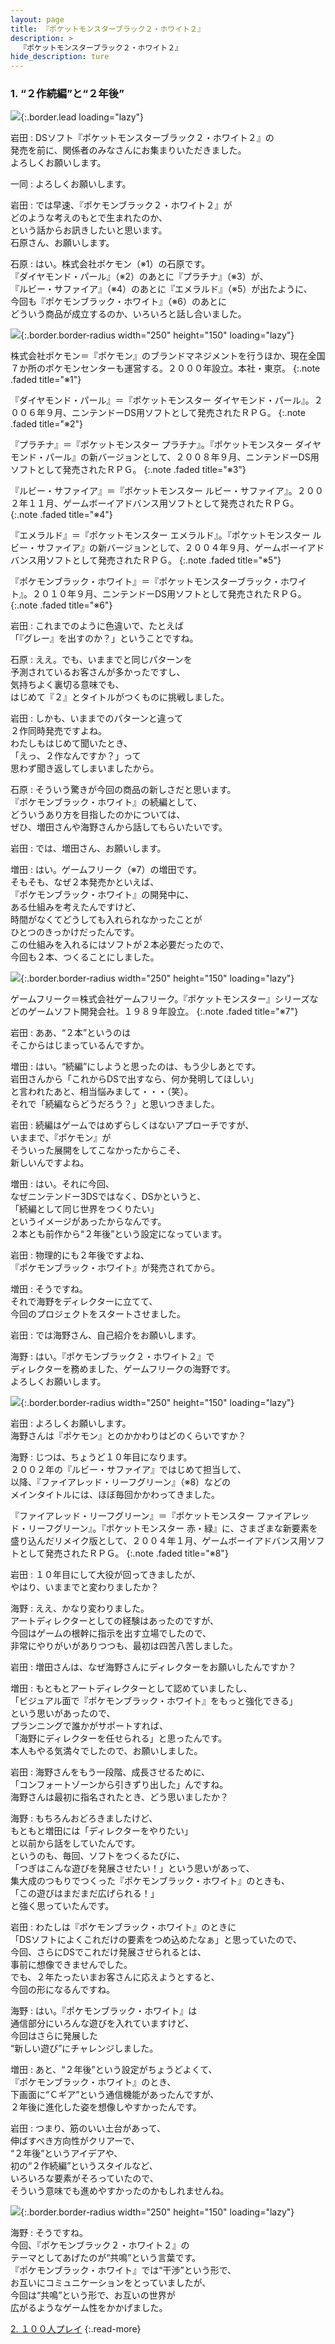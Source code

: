 ```yaml
---
layout: page
title: 『ポケットモンスターブラック２・ホワイト２』
description: >
  『ポケットモンスターブラック２・ホワイト２』
hide_description: ture
---
```


### 1. “２作続編”と“２年後”

![](/interviews/jp/nds/irej/vol1/img/mainvisual1.jpg){:.border.lead loading="lazy"}

岩田
: DSソフト『ポケットモンスターブラック２・ホワイト２』の<br>発売を前に、関係者のみなさんにお集まりいただきました。<br>よろしくお願いします。

一同
: よろしくお願いします。

岩田
: では早速、『ポケモンブラック２・ホワイト２』が<br>どのような考えのもとで生まれたのか、<br>という話からお訊きしたいと思います。<br>石原さん、お願いします。

石原
: はい。株式会社ポケモン（※1）の石原です。<br>『ダイヤモンド・パール』（※2）のあとに『プラチナ』（※3）が、<br>『ルビー・サファイア』（※4）のあとに『エメラルド』（※5）が出たように、<br>今回も『ポケモンブラック・ホワイト』（※6）のあとに<br>どういう商品が成立するのか、いろいろと話し合いました。

![](/interviews/jp/nds/irej/vol1/img/photo1.jpg){:.border.border-radius width="250" height="150" loading="lazy"}

株式会社ポケモン＝『ポケモン』のブランドマネジメントを行うほか、現在全国７か所のポケモンセンターも運営する。２０００年設立。本社・東京。
{:.note .faded title="※1"}

『ダイヤモンド・パール』＝『ポケットモンスター ダイヤモンド・パール』。２００６年９月、ニンテンドーDS用ソフトとして発売されたＲＰＧ。
{:.note .faded title="※2"}

『プラチナ』＝『ポケットモンスター プラチナ』。『ポケットモンスター ダイヤモンド・パール』の新バージョンとして、２００８年９月、ニンテンドーDS用ソフトとして発売されたＲＰＧ。
{:.note .faded title="※3"}

『ルビー・サファイア』＝『ポケットモンスター ルビー・サファイア』。２００２年１１月、ゲームボーイアドバンス用ソフトとして発売されたＲＰＧ。
{:.note .faded title="※4"}

『エメラルド』＝『ポケットモンスター エメラルド』。『ポケットモンスター ルビー・サファイア』の新バージョンとして、２００４年９月、ゲームボーイアドバンス用ソフトとして発売されたＲＰＧ。
{:.note .faded title="※5"}

『ポケモンブラック・ホワイト』＝『ポケットモンスターブラック・ホワイト』。２０１０年９月、ニンテンドーDS用ソフトとして発売されたＲＰＧ。
{:.note .faded title="※6"}

岩田
: これまでのように色違いで、たとえば<br>「『グレー』を出すのか？」ということですね。

石原
: ええ。でも、いままでと同じパターンを<br>予測されているお客さんが多かったですし、<br>気持ちよく裏切る意味でも、<br>はじめて『２』とタイトルがつくものに挑戦しました。

岩田
: しかも、いままでのパターンと違って<br>２作同時発売ですよね。<br>わたしもはじめて聞いたとき、<br>「えっ、２作なんですか？」って<br>思わず聞き返してしまいましたから。

石原
: そういう驚きが今回の商品の新しさだと思います。<br>『ポケモンブラック・ホワイト』の続編として、<br>どういうあり方を目指したのかについては、<br>ぜひ、増田さんや海野さんから話してもらいたいです。

岩田
: では、増田さん、お願いします。

増田
: はい。ゲームフリーク（※7）の増田です。<br>そもそも、なぜ２本発売かといえば、<br>『ポケモンブラック・ホワイト』の開発中に、<br>ある仕組みを考えたんですけど、<br>時間がなくてどうしても入れられなかったことが<br>ひとつのきっかけだったんです。<br>この仕組みを入れるにはソフトが２本必要だったので、<br>今回も２本、つくることにしました。

![](/interviews/jp/nds/irej/vol1/img/photo2.jpg){:.border.border-radius width="250" height="150" loading="lazy"}

ゲームフリーク＝株式会社ゲームフリーク。『ポケットモンスター』シリーズなどのゲームソフト開発会社。１９８９年設立。
{:.note .faded title="※7"}

岩田
: ああ、“２本”というのは<br>そこからはじまっているんですか。

増田
: はい。“続編”にしようと思ったのは、もう少しあとです。<br>岩田さんから「これからDSで出すなら、何か発明してほしい」<br>と言われたあと、相当悩みまして・・・（笑）。<br>それで「続編ならどうだろう？」と思いつきました。

岩田
: 続編はゲームではめずらしくはないアプローチですが、<br>いままで、『ポケモン』が<br>そういった展開をしてこなかったからこそ、<br>新しいんですよね。

増田
: はい。それに今回、<br>なぜニンテンドー3DSではなく、DSかというと、<br>「続編として同じ世界をつくりたい」<br>というイメージがあったからなんです。<br>２本とも前作から“２年後”という設定になっています。

岩田
: 物理的にも２年後ですよね、<br>『ポケモンブラック・ホワイト』が発売されてから。

増田
: そうですね。<br>それで海野をディレクターに立てて、<br>今回のプロジェクトをスタートさせました。

岩田
: では海野さん、自己紹介をお願いします。

海野
: はい。『ポケモンブラック２・ホワイト２』で<br>ディレクターを務めました、ゲームフリークの海野です。<br>よろしくお願いします。

![](/interviews/jp/nds/irej/vol1/img/photo3.jpg){:.border.border-radius width="250" height="150" loading="lazy"}

岩田
: よろしくお願いします。<br>海野さんは『ポケモン』とのかかわりはどのくらいですか？

海野
: じつは、ちょうど１０年目になります。<br>２００２年の『ルビー・サファイア』ではじめて担当して、<br>以降、『ファイアレッド・リーフグリーン』（※8）などの<br>メインタイトルには、ほぼ毎回かかわってきました。

『ファイアレッド・リーフグリーン』＝『ポケットモンスター ファイアレッド・リーフグリーン』。『ポケットモンスター 赤・緑』に、さまざまな新要素を盛り込んだリメイク版として、２００４年１月、ゲームボーイアドバンス用ソフトとして発売されたＲＰＧ。
{:.note .faded title="※8"}

岩田
: １０年目にして大役が回ってきましたが、<br>やはり、いままでと変わりましたか？

海野
: ええ、かなり変わりました。<br>アートディレクターとしての経験はあったのですが、<br>今回はゲームの根幹に指示を出す立場でしたので、<br>非常にやりがいがありつつも、最初は四苦八苦しました。

岩田
: 増田さんは、なぜ海野さんにディレクターをお願いしたんですか？

増田
: もともとアートディレクターとして認めていましたし、<br>「ビジュアル面で『ポケモンブラック・ホワイト』をもっと強化できる」<br>という思いがあったので、<br>プランニングで誰かがサポートすれば、<br>「海野にディレクターを任せられる」と思ったんです。<br>本人もやる気満々でしたので、お願いしました。

岩田
: 海野さんをもう一段階、成長させるために、<br>「コンフォートゾーンから引きずり出した」んですね。<br>海野さんは最初に指名されたとき、どう思いましたか？

海野
: もちろんおどろきましたけど、<br>もともと増田には「ディレクターをやりたい」<br>と以前から話をしていたんです。<br>というのも、毎回、ソフトをつくるたびに、<br>「つぎはこんな遊びを発展させたい！」という思いがあって、<br>集大成のつもりでつくった『ポケモンブラック・ホワイト』のときも、<br>「この遊びはまだまだ広げられる！」<br>と強く思っていたんです。

岩田
: わたしは『ポケモンブラック・ホワイト』のときに<br>「DSソフトによくこれだけの要素をつめ込めたなぁ」と思っていたので、<br>今回、さらにDSでこれだけ発展させられるとは、<br>事前に想像できませんでした。<br>でも、２年たったいまお客さんに応えようとすると、<br>今回の形になるんですね。

海野
: はい。『ポケモンブラック・ホワイト』は<br>通信部分にいろんな遊びを入れていますけど、<br>今回はさらに発展した<br>“新しい遊び”にチャレンジしました。

増田
: あと、“２年後”という設定がちょうどよくて、<br>『ポケモンブラック・ホワイト』のとき、<br>下画面に“Ｃギア”という通信機能があったんですが、<br>２年後に進化した姿を想像しやすかったんです。

岩田
: つまり、筋のいい土台があって、<br>伸ばすべき方向性がクリアーで、<br>“２年後”というアイデアや、<br>初の“２作続編”というスタイルなど、<br>いろいろな要素がそろっていたので、<br>そういう意味でも進めやすかったのかもしれませんね。

![](/interviews/jp/nds/irej/vol1/img/photo4.jpg){:.border.border-radius width="250" height="150" loading="lazy"}

海野
: そうですね。<br>今回、『ポケモンブラック２・ホワイト２』の<br>テーマとしてあげたのが“共鳴”という言葉です。<br>『ポケモンブラック・ホワイト』では“干渉”という形で、<br>お互いにコミュニケーションをとっていましたが、<br>今回は“共鳴”という形で、お互いの世界が<br>広がるようなゲーム性をかかげました。

[2. １００人プレイ](2.md)
{:.read-more}


